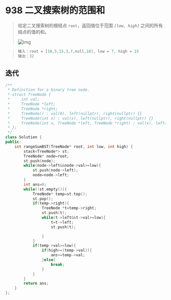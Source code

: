 # 938 二叉搜索树的范围和

> 给定二叉搜索树的根结点 `root`，返回值位于范围 *`[low, high]`* 之间的所有结点的值的和。
>
> ![img](https://assets.leetcode.com/uploads/2020/11/05/bst1.jpg)

> ```c++
> 输入：root = [10,5,15,3,7,null,18], low = 7, high = 15
> 输出：32
> ```

## 迭代

~~~c++
/**
 * Definition for a binary tree node.
 * struct TreeNode {
 *     int val;
 *     TreeNode *left;
 *     TreeNode *right;
 *     TreeNode() : val(0), left(nullptr), right(nullptr) {}
 *     TreeNode(int x) : val(x), left(nullptr), right(nullptr) {}
 *     TreeNode(int x, TreeNode *left, TreeNode *right) : val(x), left(left), right(right) {}
 * };
 */
class Solution {
public:
    int rangeSumBST(TreeNode* root, int low, int high) {
        stack<TreeNode*> st;
        TreeNode* node=root;
        st.push(node);
        while(node->left&&node->val>=low){
            st.push(node->left);
            node=node->left;
        }
        int ans=0;
        while(!st.empty()){
            TreeNode* temp=st.top();
            st.pop();
            if(temp->right){
                TreeNode *t=temp->right;
                st.push(t);
                while(t->left&&t->val>=low){
                    t=t->left;
                    st.push(t);

                }
            }
            if(temp->val>=low){
                if(high>=(temp->val)){
                    ans+=temp->val;
                }else{
                    break;
                }
            }
        }
        return ans;
    }
};
~~~

